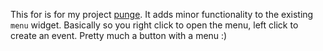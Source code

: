 This for is for my project [punge](https://github.com/nednoodlehead/punge). It adds minor functionality to the existing `menu` widget. Basically so you right click to open the menu, left click to create an event. Pretty much
a button with a menu :)
